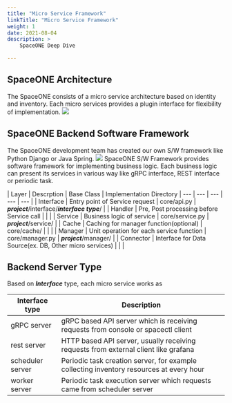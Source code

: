 ```yaml
---
title: "Micro Service Framework"
linkTitle: "Micro Service Framework"
weight: 1
date: 2021-08-04
description: >
    SpaceONE Deep Dive

---
```


## SpaceONE Architecture
The SpaceONE consists of a micro service architecture based on identity and inventory. Each micro services provides a plugin interface for flexibility of implementation. 
![](/docs/development/architecture/microservice_framework/img/spaceone_msa_architecture.png)

## SpaceONE Backend Software Framework
The SpaceONE development team has created our own S/W framework like Python Django or Java Spring.
![](/docs/development/architecture/microservice_framework/img/spaceone_sw_architecture.png)
SpaceONE S/W Framework provides software framework for implementing business logic. Each business logic can present its services in various way like gRPC interface, REST interface or periodic task.

| Layer | Descrption | Base Class | Implementation Directory 
| ---       | ---        | ---        | ---                      | ---     |
| Interface | Entry point of Service request | core/api.py | ***project***/interface/***interface type***/ | 
| Handler | Pre, Post processing before Service call |     |    |
| Service | Business logic of service | core/service.py  | ***project***/service/    |
| Cache | Caching for manager function(optional) | core/cache/  |     |    |
| Manager | Unit operation for each service function | core/manager.py  | ***project***/manager/    |
| Connector | Interface for Data Source(ex. DB, Other micro services) |  |     |

## Backend Server Type

Based on ***Interface*** type, each micro service works as

| Interface type | Description |
| ---            | ---         |
| gRPC server    | gRPC based API server which is receiving requests from console or spacectl client  |
| rest server    | HTTP based API server, usually receiving requests from external client like grafana  |
| scheduler server | Periodic task creation server, for example collecting inventory resources at every hour    |
| worker server    | Periodic task execution server which requests came from scheduler server |

